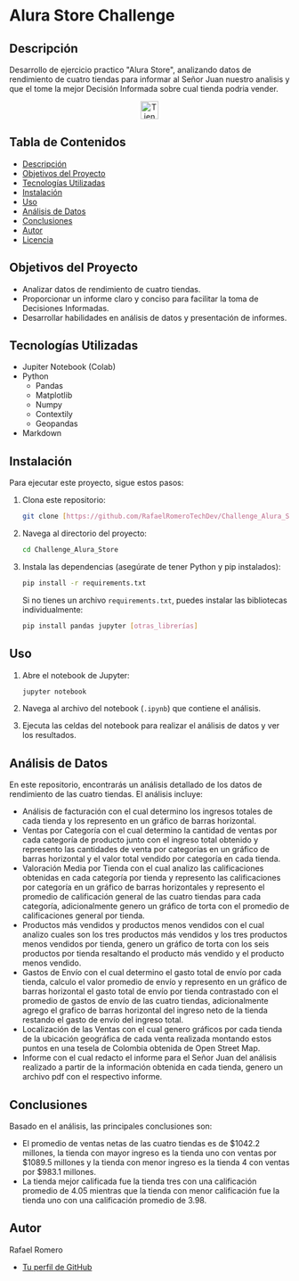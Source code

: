 # Alura Store Challenge

## Descripción
Desarrollo de ejercicio practico "Alura Store", analizando datos de rendimiento de cuatro tiendas para informar al Señor Juan nuestro analisis y que el tome la mejor Decisión Informada sobre cual tienda podria vender.
<p align="center">
  <img src="https://cdn-icons-png.flaticon.com/512/2503/2503734.png" alt="Tienda Icono" width="32" height="32">
</p>

## Tabla de Contenidos
* [Descripción](#descripción)
* [Objetivos del Proyecto](#objetivos-del-proyecto)
* [Tecnologías Utilizadas](#tecnologías-utilizadas)
* [Instalación](#instalación)
* [Uso](#uso)
* [Análisis de Datos](#análisis-de-datos)
* [Conclusiones](#conclusiones)
* [Autor](#autor)
* [Licencia](#licencia)

## Objetivos del Proyecto
* Analizar datos de rendimiento de cuatro tiendas.
* Proporcionar un informe claro y conciso para facilitar la toma de Decisiones Informadas.
* Desarrollar habilidades en análisis de datos y presentación de informes.

## Tecnologías Utilizadas
* Jupiter Notebook (Colab)
* Python
  - Pandas
  - Matplotlib
  - Numpy
  - Contextily
  - Geopandas
* Markdown

## Instalación
Para ejecutar este proyecto, sigue estos pasos:

1.  Clona este repositorio:

    ```bash
    git clone [https://github.com/RafaelRomeroTechDev/Challenge_Alura_Store.git](https://github.com/RafaelRomeroTechDev/Challenge_Alura_Store.git)
    ```

2.  Navega al directorio del proyecto:

    ```bash
    cd Challenge_Alura_Store
    ```

3.  Instala las dependencias (asegúrate de tener Python y pip instalados):

    ```bash
    pip install -r requirements.txt
    ```

    Si no tienes un archivo `requirements.txt`, puedes instalar las bibliotecas individualmente:

    ```bash
    pip install pandas jupyter [otras_librerías]
    ```

## Uso
1.  Abre el notebook de Jupyter:

    ```bash
    jupyter notebook
    ```

2.  Navega al archivo del notebook (`.ipynb`) que contiene el análisis.
3.  Ejecuta las celdas del notebook para realizar el análisis de datos y ver los resultados.

## Análisis de Datos
En este repositorio, encontrarás un análisis detallado de los datos de rendimiento de las cuatro tiendas. El análisis incluye:

* Análisis de facturación con el cual determino los ingresos totales de cada tienda y los represento en un gráfico de barras horizontal.
* Ventas por Categoría con el cual determino la cantidad de ventas por cada categoría de producto junto con el ingreso total obtenido y represento las cantidades de venta por categorías en un gráfico de barras horizontal y el valor total vendido por categoría en cada tienda.
* Valoración Media por Tienda con el cual analizo las calificaciones obtenidas en cada categoría por tienda y represento las calificaciones por categoría en un gráfico de barras horizontales y represento el promedio de calificación general de las cuatro tiendas para cada categoría, adicionalmente genero un gráfico de torta con el promedio de calificaciones general por tienda.
* Productos más vendidos y productos menos vendidos con el cual analizo cuales son los tres productos más vendidos y los tres productos menos vendidos por tienda, genero un gráfico de torta con los seis productos por tienda resaltando el producto más vendido y el producto menos vendido.
* Gastos de Envío con el cual determino el gasto total de envío por cada tienda, calculo el valor promedio de envío y represento en un gráfico de barras horizontal el gasto total de envío por tienda contrastado con el promedio de gastos de envío de las cuatro tiendas, adicionalmente agrego el grafico de barras horizontal del ingreso neto de la tienda restando el gasto de envío del ingreso total.
* Localización de las Ventas con el cual genero gráficos por cada tienda de la ubicación geográfica de cada venta realizada montando estos puntos en una tesela de Colombia obtenida de Open Street Map.
* Informe con el cual redacto el informe para el Señor Juan del análisis realizado a partir de la información obtenida en cada tienda, genero un archivo pdf con el respectivo informe.

## Conclusiones
Basado en el análisis, las principales conclusiones son:

* El promedio de ventas netas de las cuatro tiendas es de $1042.2 millones, la tienda con mayor ingreso es la tienda uno con ventas por $1089.5 millones y la tienda con menor ingreso es la tienda 4 con ventas por $983.1 millones.
* La tienda mejor calificada fue la tienda tres con una calificación promedio de 4.05 mientras que la tienda con menor calificación fue la tienda uno con una calificación promedio de 3.98.

## Autor
Rafael Romero

* [Tu perfil de GitHub](https://github.com/RafaelRomeroTechDev)

